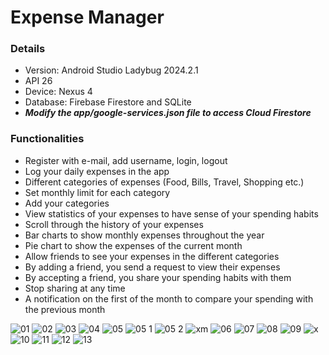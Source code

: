 # Expense Manager #

### Details ###
- Version: Android Studio Ladybug 2024.2.1
- API 26
- Device: Nexus 4
- Database: Firebase Firestore and SQLite
- ***Modify the app/google-services.json file to access Cloud Firestore***

### Functionalities ###

- Register with e-mail, add username, login, logout
- Log your daily expenses in the app
- Different categories of expenses (Food, Bills, Travel, Shopping etc.)
- Set monthly limit for each category
- Add your categories
- View statistics of your expenses to have sense of your spending habits
- Scroll through the history of your expenses 
- Bar charts to show monthly expenses throughout the year
- Pie chart to show the expenses of the current month
- Allow friends to see your expenses in the different categories
- By adding a friend, you send a request to view their expenses
- By accepting a friend, you share your spending habits with them
- Stop sharing at any time
- A notification on the first of the month to compare your spending with the previous month

![01](https://github.com/user-attachments/assets/de043aa6-1c7f-4cd1-91c6-bbfb06f75dbd)
![02](https://github.com/user-attachments/assets/2362a69d-bab0-4089-9f6f-1058a6e00b16)
![03](https://github.com/user-attachments/assets/451df834-5869-47f3-8353-506b18c84a41)
![04](https://github.com/user-attachments/assets/23b61b30-4788-4a95-925d-9101821e1a56)
![05](https://github.com/user-attachments/assets/1af6e69f-5dc6-445d-b535-51b116f312b9)
![05 1](https://github.com/user-attachments/assets/64786fc3-f252-4c51-9fb5-25572f49eb5f)
![05 2](https://github.com/user-attachments/assets/ead92ce3-9765-4458-b7e6-4b5845d447be)
![xm](https://github.com/user-attachments/assets/f8518604-5410-412b-bc49-8cbe02f66311)
![06](https://github.com/user-attachments/assets/892c82d2-a5af-41c9-9b98-534c8f5319a1)
![07](https://github.com/user-attachments/assets/e9a321d1-41a5-4be1-ae7f-9d478528cf2a)
![08](https://github.com/user-attachments/assets/fce1fb5c-7ed5-4537-ae50-13f908aaca48)
![09](https://github.com/user-attachments/assets/1f8ca92b-9e5e-41af-a204-d50278f192d6)
![x](https://github.com/user-attachments/assets/3421bc12-92f9-4690-be11-59df62f562ec)
![10](https://github.com/user-attachments/assets/5e9cab22-4833-4966-8398-9aaeb05763a5)
![11](https://github.com/user-attachments/assets/3961903a-49ed-4686-9009-15cc3a664791)
![12](https://github.com/user-attachments/assets/8629e57b-b432-4143-9cc3-6ad37929302b)
![13](https://github.com/user-attachments/assets/ee995d4b-4c60-4208-8e06-af823008c78e)





